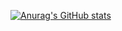 [![Anurag's GitHub stats](https://github-readme-stats.vercel.app/api?username=eryisan)](https://github.com/anuraghazra/github-readme-stats)
